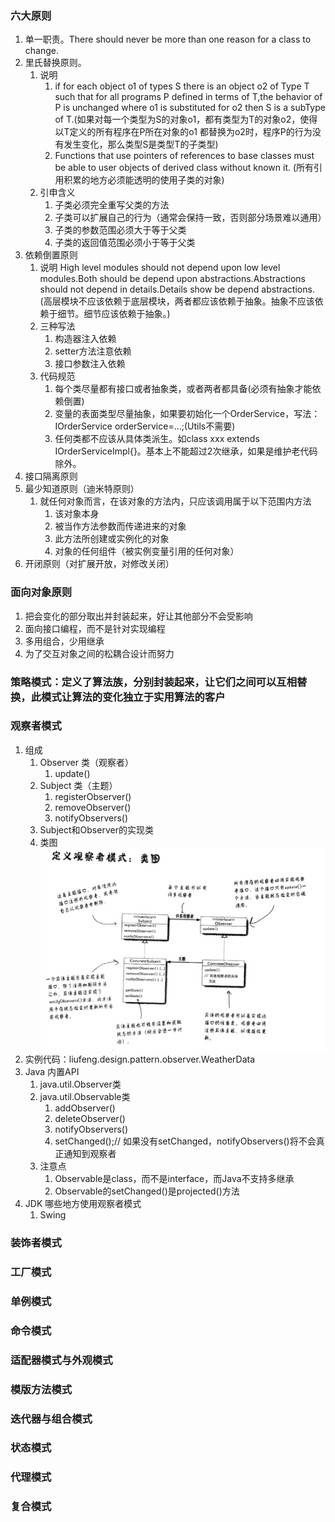 ### 六大原则
1. 单一职责。There should never be more than one reason for a class to change.
2. 里氏替换原则。
    1. 说明
        1. if for each object o1 of types S there is an object o2 of Type T such that
for all programs P defined in terms of T,the behavior of P is unchanged where o1 is substituted for 
o2 then S is a subType of T.(如果对每一个类型为S的对象o1，都有类型为T的对象o2，使得以T定义的所有程序在P所在对象的o1
都替换为o2时，程序P的行为没有发生变化，那么类型S是类型T的子类型)
        2. Functions that use pointers of references to base classes must be able to user objects of derived class without known it.
        (所有引用积累的地方必须能透明的使用子类的对象)
    2. 引申含义
        1. 子类必须完全重写父类的方法
        2. 子类可以扩展自己的行为（通常会保持一致，否则部分场景难以通用）
        3. 子类的参数范围必须大于等于父类
        4. 子类的返回值范围必须小于等于父类
3. 依赖倒置原则
    1. 说明 High level modules should not depend upon low level modules.Both should be depend upon abstractions.Abstractions should
    not depend in details.Details show be depend abstractions.(高层模块不应该依赖于底层模块，两者都应该依赖于抽象。抽象不应该依赖于细节。细节应该依赖于抽象。)
    2. 三种写法
        1. 构造器注入依赖
        2. setter方法注意依赖
        3. 接口参数注入依赖
    3. 代码规范
        1. 每个类尽量都有接口或者抽象类，或者两者都具备(必须有抽象才能依赖倒置)
        2. 变量的表面类型尽量抽象，如果要初始化一个OrderService，写法：IOrderService orderService=...;(Utils不需要)
        3. 任何类都不应该从具体类派生。如class xxx extends IOrderServiceImpl{}。基本上不能超过2次继承，如果是维护老代码除外。
4. 接口隔离原则
5. 最少知道原则（迪米特原则）
   1. 就任何对象而言，在该对象的方法内，只应该调用属于以下范围内方法
      1. 该对象本身
      2. 被当作方法参数而传递进来的对象
      3. 此方法所创建或实例化的对象
      4. 对象的任何组件（被实例变量引用的任何对象）
6. 开闭原则（对扩展开放，对修改关闭）

### 面向对象原则
1. 把会变化的部分取出并封装起来，好让其他部分不会受影响
2. 面向接口编程，而不是针对实现编程
3. 多用组合，少用继承
4. 为了交互对象之间的松耦合设计而努力


### 策略模式：定义了算法族，分别封装起来，让它们之间可以互相替换，此模式让算法的变化独立于实用算法的客户

### 观察者模式
1. 组成
   1. Observer 类（观察者）
      1. update()
   2. Subject 类（主题）
      1. registerObserver()
      2. removeObserver()
      3. notifyObservers()
   3. Subject和Observer的实现类
   4. 类图![观察者模式类图](../img/dp/observer-uml.png)
2. 实例代码：liufeng.design.pattern.observer.WeatherData
3. Java 内置API
   1. java.util.Observer类
   2. java.util.Observable类
      1. addObserver()
      2. deleteObserver()
      3. notifyObservers()
      4. setChanged();// 如果没有setChanged，notifyObservers()将不会真正通知到观察者
   3. 注意点
      1. Observable是class，而不是interface，而Java不支持多继承
      2. Observable的setChanged()是projected()方法
4. JDK 哪些地方使用观察者模式
   1. Swing
### 装饰者模式
### 工厂模式
### 单例模式
### 命令模式
### 适配器模式与外观模式
### 模版方法模式
### 迭代器与组合模式
### 状态模式
### 代理模式
### 复合模式

